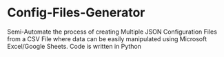 # Config-Files-Generator
Semi-Automate the process of creating Multiple JSON Configuration Files from a CSV File where data can be easily manipulated using Microsoft Excel/Google Sheets.
Code is written in Python
